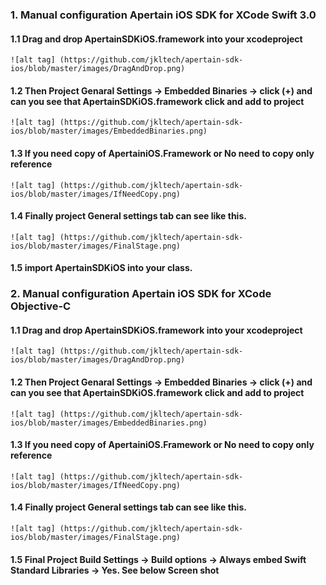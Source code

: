 
### 1. Manual configuration Apertain iOS SDK for XCode Swift 3.0
#### 1.1 Drag and drop ApertainSDKiOS.framework into your xcodeproject 
	![alt tag] (https://github.com/jkltech/apertain-sdk-ios/blob/master/images/DragAndDrop.png)
#### 1.2 Then Project Genaral Settings -> Embedded Binaries -> click (+) and can you see that ApertainSDKiOS.framework click and add to project
	![alt tag] (https://github.com/jkltech/apertain-sdk-ios/blob/master/images/EmbeddedBinaries.png)
#### 1.3 If you need copy of ApertainiOS.Framework or No need to copy only reference
	![alt tag] (https://github.com/jkltech/apertain-sdk-ios/blob/master/images/IfNeedCopy.png)
#### 1.4 Finally project General settings tab can see like this.
	![alt tag] (https://github.com/jkltech/apertain-sdk-ios/blob/master/images/FinalStage.png)
#### 1.5 import ApertainSDKiOS into your class.

### 2. Manual configuration Apertain iOS SDK for XCode Objective-C
#### 1.1 Drag and drop ApertainSDKiOS.framework into your xcodeproject 
	![alt tag] (https://github.com/jkltech/apertain-sdk-ios/blob/master/images/DragAndDrop.png)
#### 1.2 Then Project Genaral Settings -> Embedded Binaries -> click (+) and can you see that ApertainSDKiOS.framework click and add to project
	![alt tag] (https://github.com/jkltech/apertain-sdk-ios/blob/master/images/EmbeddedBinaries.png)
#### 1.3 If you need copy of ApertainiOS.Framework or No need to copy only reference
	![alt tag] (https://github.com/jkltech/apertain-sdk-ios/blob/master/images/IfNeedCopy.png)
#### 1.4 Finally project General settings tab can see like this.
	![alt tag] (https://github.com/jkltech/apertain-sdk-ios/blob/master/images/FinalStage.png)
#### 1.5 Final Project Build Settings -> Build options -> Always embed Swift Standard Libraries -> Yes. See below Screen shot